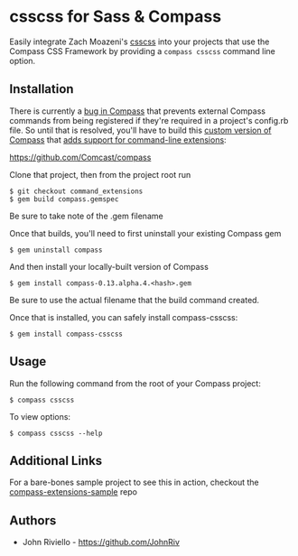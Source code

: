 # csscss for Sass & Compass

Easily integrate Zach Moazeni's [csscss](http://zmoazeni.github.io/csscss/) into your projects that use the Compass CSS Framework by providing a `compass csscss` command line option.

## Installation

There is currently a [bug in Compass](https://github.com/chriseppstein/compass/issues/1053) that prevents external Compass commands from being registered if they're required in a project's config.rb file. So until that is resolved, you'll have to build this [custom version of Compass](https://github.com/Comcast/compass/tree/command_extensions) that [adds support for command-line extensions](https://github.com/chriseppstein/compass/pull/1261):

https://github.com/Comcast/compass

Clone that project, then from the project root run

    $ git checkout command_extensions
    $ gem build compass.gemspec

Be sure to take note of the .gem filename

Once that builds, you'll need to first uninstall your existing Compass gem

    $ gem uninstall compass

And then install your locally-built version of Compass

    $ gem install compass-0.13.alpha.4.<hash>.gem

Be sure to use the actual filename that the build command created.

Once that is installed, you can safely install compass-csscss:

    $ gem install compass-csscss

## Usage

Run the following command from the root of your Compass project:

    $ compass csscss

To view options:

    $ compass csscss --help

## Additional Links

For a bare-bones sample project to see this in action, checkout the [compass-extensions-sample](https://github.com/Comcast/compass-extensions-sample) repo

## Authors

* John Riviello - https://github.com/JohnRiv